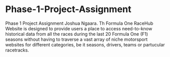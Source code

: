 # Phase-1-Project-Assignment
Phase 1 Project Assignment Joshua Ngaara.
Th Formula One RaceHub Website is designed to provide users a place to access need-to-know historical data from all the races during the last 20 Formula One (F1) seasons without having to traverse a vast array of niche motorsport websites for different categories, be it seasons, drivers, teams or partucular racetracks. 
